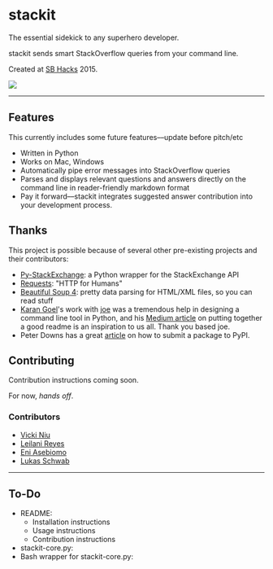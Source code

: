 # stackit

<p align="center">

The essential sidekick to any superhero developer. <br />

stackit sends smart StackOverflow queries from your command line. <br />

Created at <a href="http://ucsbhacks.com">SB Hacks</a> 2015. <br />

<img src="http://media3.giphy.com/media/qan0r16ZJY2Qg/giphy.gif">
</p>

***

## Features

This currently includes some future features––update before pitch/etc

+ Written in Python
+ Works on Mac, Windows
+ Automatically pipe error messages into StackOverflow queries
+ Parses and displays relevant questions and answers directly on the command line in reader-friendly markdown format
+ Pay it forward––stackit integrates suggested answer contribution into your development process.

## Thanks
This project is possible because of several other pre-existing projects and their contributors:

+ [Py-StackExchange](https://github.com/lucjon/Py-StackExchange): a Python wrapper for the StackExchange API
+ [Requests](https://github.com/kennethreitz/requests): "HTTP for Humans"
+ [Beautiful Soup 4](http://www.crummy.com/software/BeautifulSoup/bs4/doc/): pretty data parsing for HTML/XML files, so you can read stuff
+ [Karan Goel](https://github.com/karan)'s work with [joe](https://github.com/karan/joe) was a tremendous help in designing a command line tool in Python, and his [Medium article](https://medium.com/@karan/these-6-simple-changes-made-my-recent-side-project-go-viral-53fd6571c11c) on putting together a good readme is an inspiration to us all. Thank you based joe.
+ Peter Downs has a great [article](http://peterdowns.com/posts/first-time-with-pypi.html) on how to submit a package to PyPI.

## Contributing

Contribution instructions coming soon.

For now, *hands off*.

### Contributors
+ [Vicki Niu](https://github.com/vickiniu)
+ [Leilani Reyes](https://github.com/lanidelrey)
+ [Eni Asebiomo](https://github.com/eniasebiomo)
+ [Lukas Schwab](https://github.com/lukasschwab)

***

## To-Do

+ README:
    + Installation instructions
    + Usage instructions
    + Contribution instructions
+ stackit-core.py:
+ Bash wrapper for stackit-core.py:
